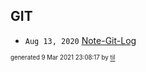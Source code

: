 ## GIT


* <code>Aug 13, 2020</code> [Note-Git-Log](2020-08-13T14-39-44-note-git-log.md)

<sup><sub>generated 9 Mar 2021 23:08:17 by <a href='https://github.com/senorprogrammer/til'>til</a></sub></sup>
